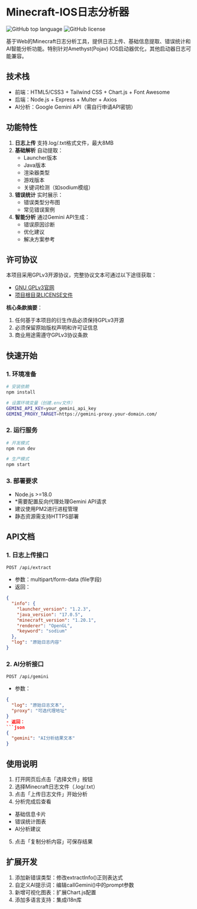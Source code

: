 # Minecraft-IOS日志分析器

![GitHub top language](https://github.com/LanRhyme/Web-MinecraftLogAnalyzer)
![GitHub license](https://img.shields.io/badge/license-GPLv3-blue.svg)

基于Web的Minecraft日志分析工具，提供日志上传、基础信息提取、错误统计和AI智能分析功能。特别针对Amethyst(Pojav) IOS启动器优化，其他启动器日志可能兼容。

## 技术栈
- 前端：HTML5/CSS3 + Tailwind CSS + Chart.js + Font Awesome
- 后端：Node.js + Express + Multer + Axios
- AI分析：Google Gemini API（需自行申请API密钥）

## 功能特性
1. **日志上传** 支持.log/.txt格式文件，最大8MB
2. **基础解析** 自动提取：
   - Launcher版本
   - Java版本
   - 渲染器类型
   - 游戏版本
   - 关键词检测（如sodium模组）
3. **错误统计** 实时展示：
   - 错误类型分布图
   - 常见错误案例
4. **智能分析** 通过Gemini API生成：
   - 错误原因诊断
   - 优化建议
   - 解决方案参考

## 许可协议
本项目采用GPLv3开源协议，完整协议文本可通过以下途径获取：
- [GNU GPLv3官网](https://www.gnu.org/licenses/gpl-3.0.en.html)
- [项目根目录LICENSE文件](./LICENSE)

**核心条款摘要**：
1. 任何基于本项目的衍生作品必须保持GPLv3开源
2. 必须保留原始版权声明和许可证信息
3. 商业用途需遵守GPLv3协议条款

## 快速开始

### 1. 环境准备
```bash
# 安装依赖
npm install

# 设置环境变量（创建.env文件）
GEMINI_API_KEY=your_gemini_api_key
GEMINI_PROXY_TARGET=https://gemini-proxy.your-domain.com/
```

### 2. 运行服务
```bash
# 开发模式
npm run dev

# 生产模式
npm start
```

### 3. 部署要求
* Node.js >=18.0
* *需要配置反向代理处理Gemini API请求
* 建议使用PM2进行进程管理
* 静态资源需支持HTTPS部署

## API文档

### 1. 日志上传接口
`POST /api/extract`
* 参数：multipart/form-data (file字段)
* 返回：

```json
{
  "info": {
    "launcher_version": "1.2.3",
    "java_version": "17.0.5",
    "minecraft_version": "1.20.1",
    "renderer": "OpenGL",
    "keyword": "sodium"
  },
  "log": "原始日志内容"
}
```

### 2. AI分析接口
`POST /api/gemini`
* 参数：
```json
{
  "log": "原始日志文本",
  "proxy": "可选代理地址"
}
- 返回：
```json
{
  "gemini": "AI分析结果文本"
}
```
## 使用说明
1. 打开网页后点击「选择文件」按钮
2. 选择Minecraft日志文件（.log/.txt）
3. 点击「上传日志文件」开始分析
4. 分析完成后查看
* 基础信息卡片
* 错误统计图表
* AI分析建议
5. 点击「复制分析内容」可保存结果

## 扩展开发
1. 添加新错误类型：修改extractInfo()正则表达式
2. 自定义AI提示词：编辑callGemini()中的prompt参数
3. 新增可视化图表：扩展Chart.js配置
4. 添加多语言支持：集成i18n库

